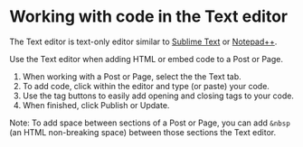# Working with code in the Text editor

The Text editor is text-only editor similar to [Sublime Text](https://www.sublimetext.com/) or [Notepad++](https://notepad-plus-plus.org/).

Use the Text editor when adding HTML or embed code to a Post or Page. 

1. When working with a Post or Page, select the the Text tab.
2. To add code, click within the editor and type (or paste) your code. 
3. Use the tag buttons to easily add opening and closing tags to your code. 
4. When finished, click Publish or Update.

Note: To add space between sections of a Post or Page, you can add `&nbsp` (an HTML non-breaking space) between those sections the Text editor.


